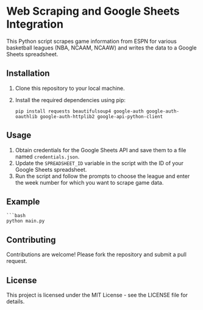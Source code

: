 # Web Scraping and Google Sheets Integration

This Python script scrapes game information from ESPN for various basketball leagues (NBA, NCAAM, NCAAW) and writes the data to a Google Sheets spreadsheet.

## Installation

1. Clone this repository to your local machine.
2. Install the required dependencies using pip:

    ```
    pip install requests beautifulsoup4 google-auth google-auth-oauthlib google-auth-httplib2 google-api-python-client

## Usage

1. Obtain credentials for the Google Sheets API and save them to a file named `credentials.json`.
2. Update the `SPREADSHEET_ID` variable in the script with the ID of your Google Sheets spreadsheet.
3. Run the script and follow the prompts to choose the league and enter the week number for which you want to scrape game data.

## Example

    ```bash
    python main.py

## Contributing

Contributions are welcome! Please fork the repository and submit a pull request.

## License

This project is licensed under the MIT License - see the LICENSE file for details.
